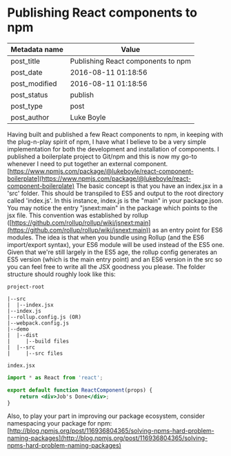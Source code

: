 # Publishing React components to npm

| Metadata name | Value                              |
| ------------- | ---------------------------------- |
| post_title    | Publishing React components to npm |
| post_date     | 2016-08-11 01:18:56                |
| post_modified | 2016-08-11 01:18:56                |
| post_status   | publish                            |
| post_type     | post                               |
| post_author   | Luke Boyle                         |

Having built and published a few React components to npm, in keeping with the plug-n-play spirit of npm, I have what I
believe to be a very simple implementation for both the development and installation of components. I published a
boilerplate project to Git/npm and this is now my go-to whenever I need to put together an external component.
[https://www.npmjs.com/package/@lukeboyle/react-component-boilerplate](https://www.npmjs.com/package/@lukeboyle/react-component-boilerplate)
The basic concept is that you have an index.jsx in a 'src' folder. This should be transpiled to ES5 and output to the
root directory called 'index.js'. In this instance, index.js is the "main" in your package.json. You may notice the
entry "jsnext:main" in the package which points to the jsx file. This convention was established by
rollup ([https://github.com/rollup/rollup/wiki/jsnext:main](https://github.com/rollup/rollup/wiki/jsnext:main))
as an entry point for ES6 modules. The idea is that when you bundle using Rollup (and the ES6 import/export syntax),
your ES6 module will be used instead of the ES5 one. Given that we're still largely in the ES5 age, the rollup config
generates an ES5 version (which is the main entry point) and an ES6 version in the src so you can feel free to write
all the JSX goodness you please. The folder structure should roughly look like this:

`project-root`

```
|--src
|  |--index.jsx
|--index.js
|--rollup.config.js (OR)
|--webpack.config.js
|--demo
|  |--dist
|     |--build files
|  |--src
|     |--src files
```

`index.jsx`

```jsx harmony
import * as React from 'react';

export default function ReactComponent(props) {
    return <div>Job's Done</div>;
}
```

Also, to play your part in improving our package ecosystem, consider
namespacing your package for npm: [http://blog.npmjs.org/post/116936804365/solving-npms-hard-problem-naming-packages](http://blog.npmjs.org/post/116936804365/solving-npms-hard-problem-naming-packages)
